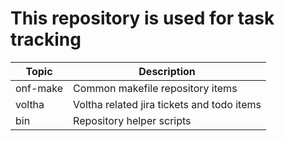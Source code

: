 This repository is used for task tracking
=========================================

| Topic    | Description                                |
| ---------| -------------------------------------------|
| onf-make | Common makefile repository items           |
| voltha   | Voltha related jira tickets and todo items |
| bin      | Repository helper scripts                  |
[comment]: # ( [EOF] )
